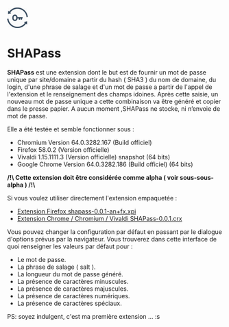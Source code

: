 ![SHAPass](https://github.com/jpcrevoisier/SHAPass/blob/master/lock48.png)

# SHAPass

**SHAPass** est une extension dont le but est de fournir un mot de passe unique par site/domaine a partir du hash ( SHA3 ) du nom de domaine, du login, d'une phrase de salage et d'un mot de passe a partir de l'appel de l'extension et le renseignement des champs idoines. Après cette saisie, un nouveau mot de passe unique a cette combinaison va être généré et copier dans le presse papier.
A aucun moment ,SHAPass ne stocke, ni n’envoie de mot de passe.

Elle a été testée et semble fonctionner sous : 
 - Chromium Version 64.0.3282.167 (Build officiel)
 - Firefox 58.0.2 (Version officielle)
 - Vivaldi 1.15.1111.3 (Version officielle) snapshot  (64 bits)
 - Google Chrome Version 64.0.3282.186 (Build officiel) (64 bits)
 

**/!\ Cette extension doit être considérée comme alpha ( voir sous-sous-alpha ) /!\\**

Si vous voulez utiliser directement l'extension empaquetée :
- [Extension Firefox shapass-0.0.1-an+fx.xpi](https://github.com/jpcrevoisier/SHAPass/raw/master/Extensions/shapass-0.0.1-an%2Bfx.xpi)
- [Extension Chrome / Chromium / Vivaldi SHAPass-0.0.1.crx](https://github.com/jpcrevoisier/SHAPass/raw/master/Extensions/SHAPass-0.0.1.crx)

Vous pouvez changer la configuration par défaut en passant par le dialogue d'options prévus par la navigateur.
Vous trouverez dans cette interface de quoi renseigner les valeurs par défaut pour :
- Le mot de passe.
- La phrase de salage ( salt ).
- La longueur du mot de passe généré.
- La présence de caractères minuscules.
- La présence de caractères majuscules.
- La présence de caractères numériques.
- La présence de caractères spéciaux.


PS: soyez indulgent, c'est ma première extension ... :s
